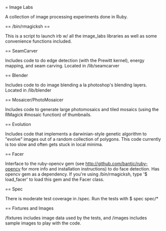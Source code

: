 = Image Labs

A collection of image processing experiments done in Ruby.

== /bin/rmagicksh ==

This is a script to launch irb w/ all the image_labs libraries as well as some convenience functions included.

== SeamCarver

Includes code to do edge detection (with the Prewitt kernel), energy mapping, and seam carving. Located in /lib/seamcarver

== Blender

Includes code to do image blending a la photoshop's blending layers. Located in /lib/blender

== Mosaicer/PhotoMosaicer

Includes code to generate large photomosaics and tiled mosaics (using the RMagick #mosaic function) of thumbnails.

== Evolution

Includes code that implements a darwinian-style genetic algorithm to "evolve" images out of a random collection of polygons.
This code currently is too slow and often gets stuck in local minima.

== Facer

Interface to the ruby-opencv gem (see http://github.com/bantic/ruby-opencv for more info and installation instructions) to do face detection.
Has opencv gem as a dependency. If you're using /bin/rmagicksh, type '$ load_facer' to load this gem and the Facer class.

== Spec

There is moderate test coverage in /spec. Run the tests with $ spec spec/*

== Fixtures and Images

/fixtures includes image data used by the tests, and /images includes sample images to play with the code.